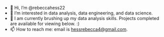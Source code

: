 - 👋 Hi, I’m @rebeccahess22
- 👀 I’m interested in data analysis, data engineering, and data science. 
- 🌱 I am currently brushing up my data analysis skills. Projects completed are available for viewing below. :)
- 📫 How to reach me: email is hessrebecca4@gmail.com. 

<!---
rebeccahess22/rebeccahess22 is a ✨ special ✨ repository because its `README.md` (this file) appears on your GitHub profile.
You can click the Preview link to take a look at your changes.
--->
